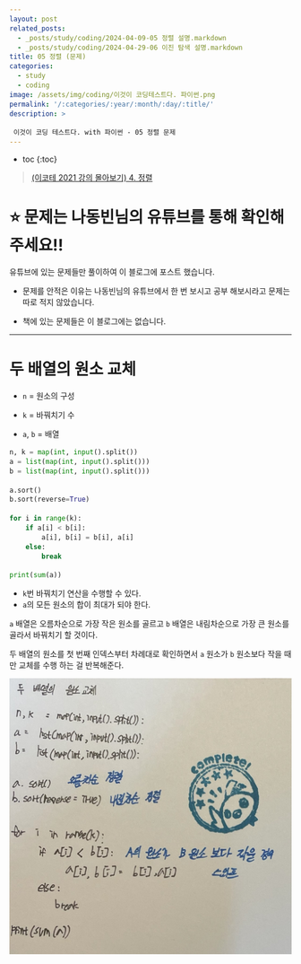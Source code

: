 ```yaml
---
layout: post
related_posts:
  - _posts/study/coding/2024-04-09-05 정렬 설명.markdown
  - _posts/study/coding/2024-04-29-06 이진 탐색 설명.markdown
title: 05 정렬 (문제)
categories:
  - study
  - coding
image: /assets/img/coding/이것이 코딩테스트다. 파이썬.png
permalink: '/:categories/:year/:month/:day/:title/'
description: >

 이것이 코딩 테스트다. with 파이썬 - 05 정렬 문제
---
```


* toc
{:toc}

> [(이코테 2021 강의 몰아보기) 4. 정렬](https://www.youtube.com/watch?v=KGyK-pNvWos&list=PLRx0vPvlEmdAghTr5mXQxGpHjWqSz0dgC&index=5)

# **⭐ 문제는 나동빈님의 유튜브를 통해 확인해 주세요!!**

유튜브에 있는 문제들만 풀이하여 이 블로그에 포스트 했습니다.

- 문제를 안적은 이유는 나동빈님의 유튜브에서 한 번 보시고 공부 해보시라고 문제는 따로 적지 않았습니다.

- 책에 있는 문제들은 이 블로그에는 없습니다.

---

# 두 배열의 원소 교체

- `n` = 원소의 구성

- `k` = 바꿔치기 수

- `a`,  `b` = 배열

```python
n, k = map(int, input().split())
a = list(map(int, input().split()))
b = list(map(int, input().split()))

a.sort()
b.sort(reverse=True)

for i in range(k):
    if a[i] < b[i]: 
        a[i], b[i] = b[i], a[i]
    else:
        break

print(sum(a))
```

- `k`번 바꿔치기 연산을 수행할 수 있다.
- `a`의 모든 원소의 합이 최대가 되야 한다.

`a` 배열은 오름차순으로 가장 작은 원소를 골르고 `b` 배열은 내림차순으로 가장 큰 원소를 골라서 바꿔치기 할 것이다.

두 배열의 원소를 첫 번째 인덱스부터 차례대로 확인하면서 `a` 원소가 `b` 원소보다 작을 때만 교체를 수행 하는 걸 반복해준다.

<img src="/assets/img/coding/두 배열의 원소 교체.jpg" />